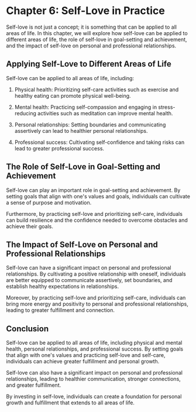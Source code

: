 Chapter 6: Self-Love in Practice
================================

Self-love is not just a concept; it is something that can be applied to all areas of life. In this chapter, we will explore how self-love can be applied to different areas of life, the role of self-love in goal-setting and achievement, and the impact of self-love on personal and professional relationships.

Applying Self-Love to Different Areas of Life
---------------------------------------------

Self-love can be applied to all areas of life, including:

1. Physical health: Prioritizing self-care activities such as exercise and healthy eating can promote physical well-being.

2. Mental health: Practicing self-compassion and engaging in stress-reducing activities such as meditation can improve mental health.

3. Personal relationships: Setting boundaries and communicating assertively can lead to healthier personal relationships.

4. Professional success: Cultivating self-confidence and taking risks can lead to greater professional success.

The Role of Self-Love in Goal-Setting and Achievement
-----------------------------------------------------

Self-love can play an important role in goal-setting and achievement. By setting goals that align with one's values and goals, individuals can cultivate a sense of purpose and motivation.

Furthermore, by practicing self-love and prioritizing self-care, individuals can build resilience and the confidence needed to overcome obstacles and achieve their goals.

The Impact of Self-Love on Personal and Professional Relationships
------------------------------------------------------------------

Self-love can have a significant impact on personal and professional relationships. By cultivating a positive relationship with oneself, individuals are better equipped to communicate assertively, set boundaries, and establish healthy expectations in relationships.

Moreover, by practicing self-love and prioritizing self-care, individuals can bring more energy and positivity to personal and professional relationships, leading to greater fulfillment and connection.

Conclusion
----------

Self-love can be applied to all areas of life, including physical and mental health, personal relationships, and professional success. By setting goals that align with one's values and practicing self-love and self-care, individuals can achieve greater fulfillment and personal growth.

Self-love can also have a significant impact on personal and professional relationships, leading to healthier communication, stronger connections, and greater fulfillment.

By investing in self-love, individuals can create a foundation for personal growth and fulfillment that extends to all areas of life.
